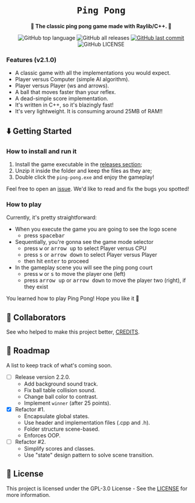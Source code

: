 <div align="center">
  <h1><code>Ping Pong</code></h1>

  <p>
    <strong>🏓 The classic ping pong game made with Raylib/C++. 🏓</strong>
  </p>

  <p>
    <img
      alt="GitHub top language"
      src="https://img.shields.io/github/languages/top/kauefraga/ping-pong"
    />
    <img
      alt="GitHub all releases"
      src="https://img.shields.io/github/downloads/kauefraga/ping-pong/total"
    />
    <a href="https://github.com/kauefraga/ping-pong/commits/main">
      <img
        alt="GitHub last commit"
        src="https://img.shields.io/github/last-commit/kauefraga/ping-pong"
      />
    </a>
    <img
      alt="GitHub LICENSE"
      src="https://img.shields.io/github/license/kauefraga/ping-pong"
    />
  </p>
</div>

### Features (v2.1.0)

- A classic game with all the implementations you would expect.
- Player versus Computer (simple AI algorithm).
- Player versus Player (ws and arrows).
- A ball that moves faster than your reflex.
- A dead-simple score implementation.
- It's written in C++, so it's blazingly fast!
- It's very lightweight. It is consuming around 25MB of RAM!!

## ⬇️ Getting Started

### How to install and run it

1. Install the game executable in the [releases section](https://github.com/kauefraga/ping-pong/releases);
2. Unzip it inside the folder and keep the files as they are;
3. Double click the `ping-pong.exe` and enjoy the gameplay!

Feel free to open an [issue](https://github.com/kauefraga/ping-pong/issues). We'd like to read and fix the bugs you spotted!

### How to play

Currently, it's pretty straightforward:

- When you execute the game you are going to see the logo scene
  - press <kbd>spacebar</kbd>
- Sequentially, you're gonna see the game mode selector
  - press <kbd>w</kbd> or <kbd>arrow up</kbd> to select Player versus CPU
  - press <kbd>s</kbd> or <kbd>arrow down</kbd> to select Player versus Player
  - then hit <kbd>enter</kbd> to proceed
- In the gameplay scene you will see the ping pong court
  - press <kbd>w</kbd> or <kbd>s</kbd> to move the player one (left)
  - press <kbd>arrow up</kbd> or <kbd>arrow down</kbd> to move the player two (right), if they exist

You learned how to play Ping Pong! Hope you like it 💙

## 💖 Collaborators

See who helped to make this project better, [CREDITS](CREDITS.md).

## 📑 Roadmap

A list to keep track of what's coming soon.

- [ ] Release version 2.2.0.
  - Add background sound track.
  - Fix ball table collision sound.
  - Change ball color to contrast. 
  - Implement `winner` (after 25 points).
- [x] Refactor #1.
  - Encapsulate global states.
  - Use header and implementation files (.cpp and .h).
  - Folder structure scene-based.
  - Enforces OOP.
- [ ] Refactor #2.
  - Simplify scores and classes.
  - Use "state" design pattern to solve scene transition.

## 📝 License

This project is licensed under the GPL-3.0 License - See the [LICENSE](https://github.com/kauefraga/ping-pong/blob/main/LICENSE) for more information.
